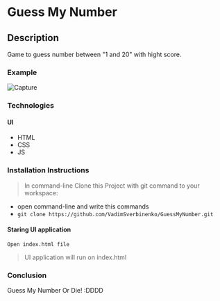 # Guess My Number

## Description
Game to guess number between "1 and 20" with hight score. 

 ### Example 
![Capture](https://user-images.githubusercontent.com/61806389/108116141-cca0c300-70a3-11eb-8895-85ec86c0b5ae.PNG)


### Technologies 
 #### UI
 - HTML
 - CSS
 - JS
 
  ### Installation Instructions
 >In command-line Clone this Project  with git command to your workspace:
 - open command-line and write this commands
 - `git clone https://github.com/VadimSverbinenko/GuessMyNumber.git`
 
  #### Staring UI application
```
Open index.html file

```
 > UI application will run on index.html
 
 
  
 ### Conclusion
 
Guess My Number Or Die! :DDDD
